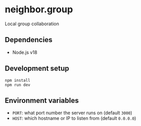 # neighbor.group

Local group collaboration

## Dependencies

-   Node.js v18

## Development setup

```
npm install
npm run dev
```

## Environment variables

-   `PORT`: what port number the server runs on (default `3000`)
-   `HOST`: which hostname or IP to listen from (default `0.0.0.0`)
